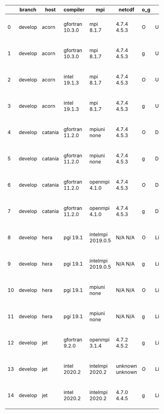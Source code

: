 |    | branch   | host    | compiler        | mpi               | netcdf          | o_g   | os     | build   | u_pass   | u_fail   | s_pass   | s_fail   | e_pass   | e_fail   | nuopc_pass   | nuopc_fail   | artifacts_hash                                                                                                                                             | modified                  |
|----|----------|---------|-----------------|-------------------|-----------------|-------|--------|---------|----------|----------|----------|----------|----------|----------|--------------|--------------|------------------------------------------------------------------------------------------------------------------------------------------------------------|---------------------------|
|  0 | develop  | acorn   | gfortran 10.3.0 | mpi 8.1.7         | 4.7.4 4.5.3     | O     | Unicos | fail    | fail     | fail     | fail     | fail     | fail     | fail     | 0            | 50           | [artifacts](https://github.com/esmf-org/esmf-test-artifacts/tree/4a2c2dc489be812f865ceb2c62f673e5d7c94340/develop/acorn/gfortran/10.3.0/O/mpi/8.1.7)       | 2022-07-13 01:27:20 +0000 |
|  1 | develop  | acorn   | gfortran 10.3.0 | mpi 8.1.7         | 4.7.4 4.5.3     | g     | Unicos | fail    | fail     | fail     | fail     | fail     | fail     | fail     | 0            | 50           | [artifacts](https://github.com/esmf-org/esmf-test-artifacts/tree/099d610016da40e239e8625b083a92dc950de2e6/develop/acorn/gfortran/10.3.0/g/mpi/8.1.7)       | 2022-07-13 01:27:48 +0000 |
|  2 | develop  | acorn   | intel 19.1.3    | mpi 8.1.7         | 4.7.4 4.5.3     | O     | Unicos | pass    | 13665    | 0        | 49       | 0        | 80       | 0        | 50           | 0            | [artifacts](https://github.com/esmf-org/esmf-test-artifacts/tree/6639e37d9bcbdb768c73cfe03e502cb4ff22ec4c/develop/acorn/intel/19.1.3/O/mpi/8.1.7)          | 2022-07-13 01:55:01 +0000 |
|  3 | develop  | acorn   | intel 19.1.3    | mpi 8.1.7         | 4.7.4 4.5.3     | g     | Unicos | pass    | 13665    | 0        | 49       | 0        | 80       | 0        | 50           | 0            | [artifacts](https://github.com/esmf-org/esmf-test-artifacts/tree/6639e37d9bcbdb768c73cfe03e502cb4ff22ec4c/develop/acorn/intel/19.1.3/g/mpi/8.1.7)          | 2022-07-13 01:55:01 +0000 |
|  4 | develop  | catania | gfortran 11.2.0 | mpiuni none       | 4.7.4 4.5.3     | O     | Darwin | pass    | 12142    | 0        | 8        | 0        | 43       | 0        | 0            | 50           | [artifacts](https://github.com/esmf-org/esmf-test-artifacts/tree/9772f66925aa462aa4efdc015ade63541b6002b3/develop/catania/gfortran/11.2.0/O/mpiuni/none)   | 2022-07-06 13:22:24 -0600 |
|  5 | develop  | catania | gfortran 11.2.0 | mpiuni none       | 4.7.4 4.5.3     | g     | Darwin | pass    | 12142    | 0        | 8        | 0        | 43       | 0        | 0            | 50           | [artifacts](https://github.com/esmf-org/esmf-test-artifacts/tree/6d43c7f9b8ab59c74c85794c94fece2f5767e828/develop/catania/gfortran/11.2.0/g/mpiuni/none)   | 2022-07-06 14:26:13 -0600 |
|  6 | develop  | catania | gfortran 11.2.0 | openmpi 4.1.0     | 4.7.4 4.5.3     | O     | Darwin | pass    | 13656    | 9        | 49       | 0        | 80       | 0        | 45           | 5            | [artifacts](https://github.com/esmf-org/esmf-test-artifacts/tree/289404fd56f74ac4c338dc7905f30f6ad4d48844/develop/catania/gfortran/11.2.0/O/openmpi/4.1.0) | 2022-07-06 12:56:48 -0600 |
|  7 | develop  | catania | gfortran 11.2.0 | openmpi 4.1.0     | 4.7.4 4.5.3     | g     | Darwin | pass    | 13656    | 9        | 49       | 0        | 80       | 0        | 45           | 5            | [artifacts](https://github.com/esmf-org/esmf-test-artifacts/tree/4f72a0282a776a84c032aea41298649a53ca6d7f/develop/catania/gfortran/11.2.0/g/openmpi/4.1.0) | 2022-07-06 13:56:08 -0600 |
|  8 | develop  | hera    | pgi 19.1        | intelmpi 2019.0.5 | N/A N/A         | O     | Linux  | pass    | fail     | fail     | fail     | fail     | fail     | fail     | 0            | 0            | [artifacts](https://github.com/esmf-org/esmf-test-artifacts/tree/d52b74ec5f7d72e8c5195a992955014aa4d5d35e/develop/hera/pgi/19.1/O/intelmpi/2019.0.5)       | 2022-07-13 10:39:05 +0000 |
|  9 | develop  | hera    | pgi 19.1        | intelmpi 2019.0.5 | N/A N/A         | g     | Linux  | pass    | fail     | fail     | fail     | fail     | fail     | fail     | 0            | 0            | [artifacts](https://github.com/esmf-org/esmf-test-artifacts/tree/7fce353695e00c102001cf6eba808e90bd8f4dd8/develop/hera/pgi/19.1/g/intelmpi/2019.0.5)       | 2022-07-13 10:49:33 +0000 |
| 10 | develop  | hera    | pgi 19.1        | mpiuni none       | N/A N/A         | O     | Linux  | pass    | 11516    | 626      | 6        | 2        | 40       | 3        | 0            | 50           | [artifacts](https://github.com/esmf-org/esmf-test-artifacts/tree/3365e7a98edccb6b08764ac3b712cbef80c572af/develop/hera/pgi/19.1/O/mpiuni/none)             | 2022-07-13 07:27:20 +0000 |
| 11 | develop  | hera    | pgi 19.1        | mpiuni none       | N/A N/A         | g     | Linux  | pass    | 11516    | 626      | 4        | 4        | 40       | 3        | 0            | 50           | [artifacts](https://github.com/esmf-org/esmf-test-artifacts/tree/d6e442c65b1cfd044475ab6dfc1114e2a1d7d869/develop/hera/pgi/19.1/g/mpiuni/none)             | 2022-07-13 07:38:36 +0000 |
| 12 | develop  | jet     | gfortran 9.2.0  | openmpi 3.1.4     | 4.7.2 4.5.2     | g     | Linux  | fail    | fail     | fail     | fail     | fail     | fail     | fail     | fail         | fail         | [artifacts](https://github.com/esmf-org/esmf-test-artifacts/tree/b17c3c3fcc9b935ade6ebc926da6c3d0285b5815/develop/jet/gfortran/9.2.0/g/openmpi/3.1.4)      | 2022-07-11 04:01:31 +0000 |
| 13 | develop  | jet     | intel 2020.2    | intelmpi 2020.2   | unknown unknown | O     | Linux  | fail    | fail     | fail     | fail     | fail     | fail     | fail     | 0            | 0            | [artifacts](https://github.com/esmf-org/esmf-test-artifacts/tree/0fb0d27b2e4a12661ad8039cd93926ce2ce65140/develop/jet/intel/2020.2/O/intelmpi/2020.2)      | 2022-07-10 06:17:36 +0000 |
| 14 | develop  | jet     | intel 2020.2    | intelmpi 2020.2   | 4.7.0 4.4.5     | g     | Linux  | pass    | pending  | pending  | pending  | pending  | pending  | pending  | pending      | pending      | [artifacts](https://github.com/esmf-org/esmf-test-artifacts/tree/01cf8a298daef3a4fc9dc1abf87a1256e5197176/develop/jet/intel/2020.2/g/intelmpi/2020.2)      | 2022-07-08 04:06:04 +0000 |
